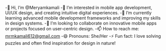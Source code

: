 -👋 Hi, I’m @Meryamkamali
-👀 I’m interested in mobile app development, UI/UX design, and creating intuitive digital experiences.
-🌱 I’m currently learning advanced mobile development frameworks and improving my skills in design systems.
-💞️ I’m looking to collaborate on innovative mobile apps or projects focused on user-centric design.
-📫 How to reach me: mrmkamali612@gmail.com 
-😄 Pronouns: She/Her
-⚡ Fun fact: I love solving puzzles and often find inspiration for design in nature!

<!---
Meryamkamali/Meryamkamali is a ✨ special ✨ repository because its `README.md` (this file) appears on your GitHub profile.
You can click the Preview link to take a look at your changes.
--->
